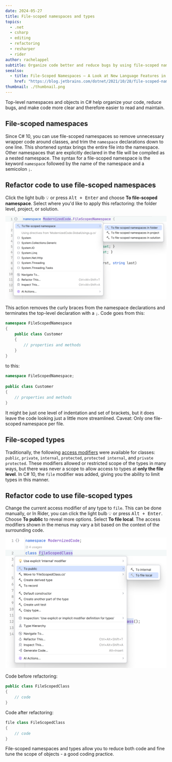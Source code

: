 ```yaml
---
date: 2024-05-27
title: File-scoped namespaces and types
topics:
  - .net
  - csharp
  - editing
  - refactoring
  - resharper
  - rider
author: rachelappel
subtitle: Organize code better and reduce bugs by using file-scoped namespaces and objects.
seealso:
  - title: File-Scoped Namespaces – A Look at New Language Features in C# 10
    href: "https://blog.jetbrains.com/dotnet/2021/10/28/file-scoped-namespaces-in-csharp-10/"
thumbnail: ./thumbnail.png
---
```


Top-level namespaces and objects in C# help organize your code, reduce bugs, and make code more clear and therefore easier to read and maintain.

## File-scoped namespaces

Since C# 10, you can use file-scoped namespaces so remove unnecessary wrapper code around classes, and trim the `namespace` declarations down to one line.
This shortened syntax brings the entire file into the namespace. Other namespaces that are explicitly declared in the file will be compiled as a nested namespace.
The syntax for a file-scoped namespace is the keyword `namespace` followed by the name of the namespace and a semicolon `;`.

## Refactor code to use file-scoped namespaces

Click the light bulb 💡 or press <kbd>Alt + Enter</kbd> and choose **To file-scoped namespace**. Select where you'd like to apply this refactoring: the folder level, project, or solution.

<img alt="Rider IDE showing the refactoring for file scoped namespaces" src="file-scoped-namespaces.png" width="800"/>

This action removes the curly braces from the namespace declarations and terminates the top-level declaration with a `;`. Code goes from this:

```csharp
namespace FileScopedNamespace
{
    public class Customer
    {
        // properties and methods
    }
}
```

to this:

```csharp
namespace FileScopedNamespace;

public class Customer
{
    // properties and methods
}
```

It might be just one level of indentation and set of brackets, but it does leave the code looking just a little more streamlined. Caveat: Only one file-scoped namespace per file.

## File-scoped types

Traditionally, the following [access modifiers](https://learn.microsoft.com/en-us/dotnet/csharp/programming-guide/classes-and-structs/access-modifiers) were available for classes: `public`, `private`, `internal`, `protected`, `protected internal`, and `private protected`.
These modifiers allowed or restricted scope of the types in many ways, but there was never a scope to allow access to types at **only the file level**.
In C# 10, the `file` modifier was added, giving you the ability to limit types in this manner.

## Refactor code to use file-scoped types

Change the current access modifier of any type to `file`. This can be done manually, or In Rider, you can click the light bulb 💡 or press <kbd>Alt + Enter</kbd>. Choose **To public** to reveal more options. Select **To file local**.
The access modifiers shown in the menus may vary a bit based on the context of the surrounding code.

<img alt="Rider IDE showing the refactoring for file scoped types" src="file-scoped-type.png" width="800"/>

Code before refactoring:

```csharp
public class FileScopedClass
{
    // code
}
```

Code after refactoring:

```csharp
file class FileScopedClass
{
    // code
}
```

File-scoped namespaces and types allow you to reduce both code and fine tune the scope of objects - a good coding practice.
